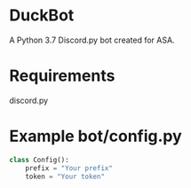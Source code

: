 # DuckBot
A Python 3.7 Discord.py bot created for ASA.    
    
# Requirements   
discord.py    
    
# Example bot/config.py    
```py
class Config():
    prefix = "Your prefix"
    token = "Your token"
```